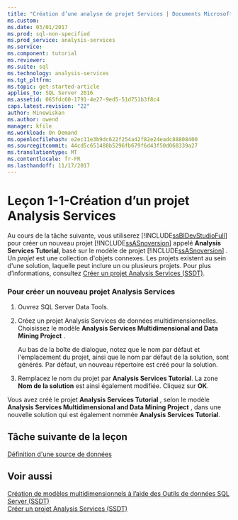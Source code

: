 ```yaml
---
title: "Création d’une analyse de projet Services | Documents Microsoft"
ms.custom: 
ms.date: 03/01/2017
ms.prod: sql-non-specified
ms.prod_service: analysis-services
ms.service: 
ms.component: tutorial
ms.reviewer: 
ms.suite: sql
ms.technology: analysis-services
ms.tgt_pltfrm: 
ms.topic: get-started-article
applies_to: SQL Server 2016
ms.assetid: 065fdc60-1791-4e27-9ed5-51d751b3f8c4
caps.latest.revision: "22"
author: Minewiskan
ms.author: owend
manager: kfile
ms.workload: On Demand
ms.openlocfilehash: e2ec11e3b9dc622f254a42f82e24eadc88808400
ms.sourcegitcommit: 44cd5c651488b5296fb679f6d43f50d068339a27
ms.translationtype: MT
ms.contentlocale: fr-FR
ms.lasthandoff: 11/17/2017
---
```

# <a name="lesson-1-1---creating-an-analysis-services-project"></a>Leçon 1-1-Création d’un projet Analysis Services
Au cours de la tâche suivante, vous utiliserez [!INCLUDE[ssBIDevStudioFull](../includes/ssbidevstudiofull-md.md)] pour créer un nouveau projet [!INCLUDE[ssASnoversion](../includes/ssasnoversion-md.md)] appelé **Analysis Services Tutorial**, basé sur le modèle de projet [!INCLUDE[ssASnoversion](../includes/ssasnoversion-md.md)] . Un *projet* est une collection d'objets connexes. Les projets existent au sein d'une solution, laquelle peut inclure un ou plusieurs projets. Pour plus d’informations, consultez [Créer un projet Analysis Services &#40;SSDT&#41;](../analysis-services/multidimensional-models/create-an-analysis-services-project-ssdt.md).  
  
### <a name="to-create-a-new-analysis-services-project"></a>Pour créer un nouveau projet Analysis Services  
  
1.  Ouvrez SQL Server Data Tools.  
  
  
2.  Créez un projet Analysis Services de données multidimensionnelles. Choisissez le modèle **Analysis Services Multidimensional and Data Mining Project** .  
  
    Au bas de la boîte de dialogue, notez que le nom par défaut et l'emplacement du projet, ainsi que le nom par défaut de la solution, sont générés. Par défaut, un nouveau répertoire est créé pour la solution.  
  
3.  Remplacez le nom du projet par **Analysis Services Tutorial**. La zone **Nom de la solution** est ainsi également modifiée. Cliquez sur **OK**.  
  
Vous avez créé le projet **Analysis Services Tutorial** , selon le modèle **Analysis Services Multidimensional and Data Mining Project** , dans une nouvelle solution qui est également nommée **Analysis Services Tutorial**.  
  
## <a name="next-task-in-lesson"></a>Tâche suivante de la leçon  
[Définition d'une source de données](../analysis-services/lesson-1-2-defining-a-data-source.md)  
  
## <a name="see-also"></a>Voir aussi  
[Création de modèles multidimensionnels à l’aide des Outils de données SQL Server &#40;SSDT&#41;](../analysis-services/multidimensional-models/creating-multidimensional-models-using-sql-server-data-tools-ssdt.md)  
[Créer un projet Analysis Services &#40;SSDT&#41;](../analysis-services/multidimensional-models/create-an-analysis-services-project-ssdt.md)  
  
  
  
